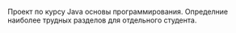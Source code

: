 Проект по курсу Java основы программирования. Определние наиболее трудных разделов для отдельного студента.

